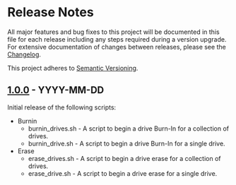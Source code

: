 # Release Notes

All major features and bug fixes to this project will be documented in this file 
for each release including any steps required during a version upgrade. For 
extensive documentation of changes between releases, please see the 
[Changelog](CHANGELOG.md).

This project adheres to 
[Semantic Versioning](https://semver.org/spec/v2.0.0.html).

## [1.0.0] - YYYY-MM-DD

Initial release of the following scripts:

* Burnin
	* burnin_drives.sh - A script to begin a drive Burn-In for a collection of 
	drives.
	* burnin_drive.sh - A script to begin a drive Burn-In for a single drive.
* Erase
	* erase_drives.sh - A script to begin a drive erase for a collection of 
	drives.
	* erase_drive.sh - A script to begin a drive erase for a single drive.

[//]: # (Version Diffs)
[1.0.0]: https://github.com/jhthorp/Drive-Scripts/releases/tag/v1.0.0